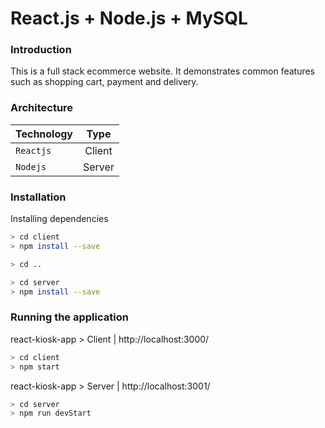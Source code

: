 # React.js + Node.js + MySQL

### Introduction
This is a full stack ecommerce website. It demonstrates common features such as shopping cart, payment and delivery. 

### Architecture
| Technology   | Type           | 
| ------------- |:-------------:
| `Reactjs`     | Client | 
| `Nodejs`     | Server      |  


### Installation
Installing dependencies 
```sh
> cd client
> npm install --save
```
```sh
> cd ..
```
```sh
> cd server
> npm install --save
```

### Running the application
react-kiosk-app > Client | http://localhost:3000/
```sh
> cd client
> npm start
```

react-kiosk-app > Server | http://localhost:3001/
```sh
> cd server
> npm run devStart
```


